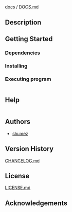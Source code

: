 <!--
@Author: shumez
@Date:   2018-05-23 13:54:05
@Project: 
@Filename: README.md
@Last modified by:   shumez
@Last modified time: 2018-05-24 13:36:84
-->


# 


[docs] / [DOCS.md]


## Description


## Getting Started



### Dependencies



### Installing



### Executing program

```
```

## Help

```
```

## Authors

* [shumez]

## Version History

[CHANGELOG.md]

## License

[LICENSE.md]


## Acknowledgements


<!-- ------------------------------- -->
[shumez]: shumez
[DOCS.md]: docs/DOCS.md
[docs]: docs/
[CHANGELOG.md]: CHANGELOG.md
[LICENSE.md]: LICENSE.md
